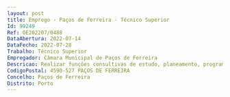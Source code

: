 ```yaml
--- 
layout: post
title: Emprego - Paços de Ferreira - Técnico Superior
Id: 99249
Ref: OE202207/0488
DataAbertura: 2022-07-14
DataFecho: 2022-07-28
Trabalho: Técnico Superior
Empregador: Câmara Municipal de Paços de Ferreira
Descricao: Realizar funções consultivas de estudo, planeamento, programação, avaliação e aplicação de métodos e processos de natureza técnica e  ou científica, que fundamentam e preparam a decisão  Elaborar informações, pareceres e projetos, com diversos graus de complexidade, Execução outras atividades de apoio geral ou especializado na área de recursos humanos  Proceder à gestão dos processos de mobilidade e cedências de interesse público  Assegurar o sistema de recrutamento e seleção ao nível dos recursos humanos necessários à organização, bem como o processo de recrutamento e seleção de cargos dirigentes  Proceder à gestão dos pedidos de colocação, e estágios (Profissionais e Curriculares)  Proceder à gestão dos pedidos de acumulação de funções  Proceder à gestão da informação relativa a Recursos Humanos, a prestar junto das entidades centrais  Proceder ao diagnóstico e análise das necessidades de formação  Elaborar o plano anual de formação e proceder à sua execução Avaliar a formação e calcular o retorno do investimento  Efetuar levantamentos que sustentem o planeamento dos Recursos Humanos no médio – longo prazo  Gerir as competências e reafectar os Recursos Humanos aos postos de trabalho dentro da autarquia – Gestão da Mobilidade interserviços  Apoiar técnica e administrativamente o processo de avaliação de desempenho dos colaboradores, bem como o processo de indigitação e eleição da comissão paritária  Declarar e oficiar sobre assuntos relacionados com o serviço  Elaborar modelos de impressos utilizados pelo serviço  Participar na elaboração do orçamento anual da despesa com pessoal dos trabalhadores do Município, juntamente com a Contabilidade  Gerir a aplicação informática de Recursos Humanos e apresentar sugestões e propostas de desenvolvimento e atualização  Assegurar outras atribuições que sejam superiormente cometidas em matéria de recursos humanos.
CodigoPostal: 4590-527 PAÇOS DE FERREIRA
Concelho: Paços de Ferreira
Distrito: Porto
--- 
```


